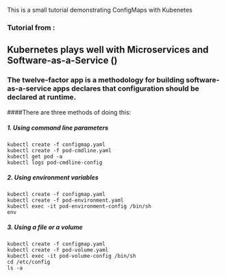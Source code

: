 
This is a small tutorial demonstrating ConfigMaps with Kubenetes


### Tutorial from :
    


## Kubernetes plays well with Microservices and Software-as-a-Service ()
### The twelve-factor app is a methodology for building software-as-a-service apps declares that configuration should be declared at runtime.

####There are three methods of doing this:

##### 1.  Using command line parameters

    kubectl create -f configmap.yaml
    kubectl create -f pod-cmdline.yaml
    kubectl get pod -a
    kubectl logs pod-cmdline-config


##### 2.  Using environment variables

    kubectl create -f configmap.yaml
    kubectl create -f pod-environment.yaml
    kubectl exec -it pod-environment-config /bin/sh
    env


##### 3.  Using a file or a volume

    kubectl create -f configmap.yaml
    kubectl create -f pod-volume.yaml
    kubectl exec -it pod-volume-config /bin/sh
    cd /etc/config
    ls -a



